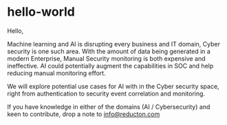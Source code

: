 # hello-world

Hello, 

Machine learning and AI is disrupting every business and IT domain, Cyber security is one such area. 
With the amount of data being generated in a modern Enterprise, Manual Security monitoring is both expensive and ineffective. 
AI could potentially augment the capabilities in SOC and help reducing manual monitoring effort. 

We will explore potential use cases for AI with in the Cyber security space, right from authentication to security event correlation and monitoring. 

If you have knowledge in either of the domains (AI / Cybersecurity) and keen to contribute, drop a note to info@reducton.com
